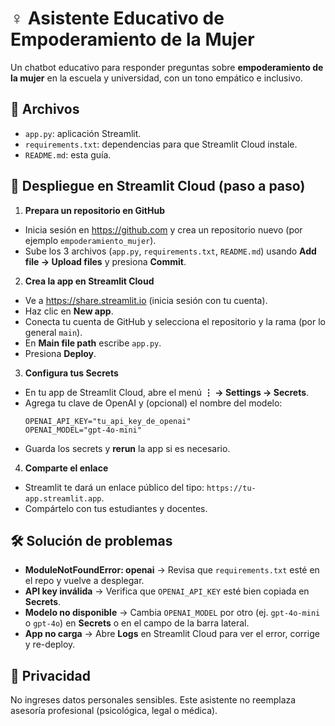 
# ♀️ Asistente Educativo de Empoderamiento de la Mujer

Un chatbot educativo para responder preguntas sobre **empoderamiento de la mujer** en la escuela y universidad, con un tono empático e inclusivo.

## 🧱 Archivos
- `app.py`: aplicación Streamlit.
- `requirements.txt`: dependencias para que Streamlit Cloud instale.
- `README.md`: esta guía.

## 🚀 Despliegue en Streamlit Cloud (paso a paso)
1) **Prepara un repositorio en GitHub**
- Inicia sesión en https://github.com y crea un repositorio nuevo (por ejemplo `empoderamiento_mujer`).
- Sube los 3 archivos (`app.py`, `requirements.txt`, `README.md`) usando **Add file → Upload files** y presiona **Commit**.

2) **Crea la app en Streamlit Cloud**
- Ve a https://share.streamlit.io (inicia sesión con tu cuenta).
- Haz clic en **New app**.
- Conecta tu cuenta de GitHub y selecciona el repositorio y la rama (por lo general `main`).
- En **Main file path** escribe `app.py`.
- Presiona **Deploy**.

3) **Configura tus Secrets**
- En tu app de Streamlit Cloud, abre el menú **⋮ -> Settings -> Secrets**.
- Agrega tu clave de OpenAI y (opcional) el nombre del modelo:
  ```
  OPENAI_API_KEY="tu_api_key_de_openai"
  OPENAI_MODEL="gpt-4o-mini"
  ```
- Guarda los secrets y **rerun** la app si es necesario.

4) **Comparte el enlace**
- Streamlit te dará un enlace público del tipo: `https://tu-app.streamlit.app`.
- Compártelo con tus estudiantes y docentes.

## 🛠️ Solución de problemas
- **ModuleNotFoundError: openai** → Revisa que `requirements.txt` esté en el repo y vuelve a desplegar.
- **API key inválida** → Verifica que `OPENAI_API_KEY` esté bien copiada en **Secrets**.
- **Modelo no disponible** → Cambia `OPENAI_MODEL` por otro (ej. `gpt-4o-mini` o `gpt-4o`) en **Secrets** o en el campo de la barra lateral.
- **App no carga** → Abre **Logs** en Streamlit Cloud para ver el error, corrige y re-deploy.

## 🔐 Privacidad
No ingreses datos personales sensibles. Este asistente no reemplaza asesoría profesional (psicológica, legal o médica).
